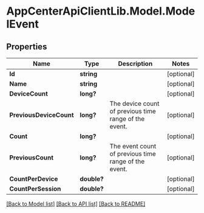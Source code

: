 # AppCenterApiClientLib.Model.ModelEvent
## Properties

Name | Type | Description | Notes
------------ | ------------- | ------------- | -------------
**Id** | **string** |  | [optional] 
**Name** | **string** |  | [optional] 
**DeviceCount** | **long?** |  | [optional] 
**PreviousDeviceCount** | **long?** | The device count of previous time range of the event. | [optional] 
**Count** | **long?** |  | [optional] 
**PreviousCount** | **long?** | The event count of previous time range of the event. | [optional] 
**CountPerDevice** | **double?** |  | [optional] 
**CountPerSession** | **double?** |  | [optional] 

[[Back to Model list]](../README.md#documentation-for-models) [[Back to API list]](../README.md#documentation-for-api-endpoints) [[Back to README]](../README.md)

